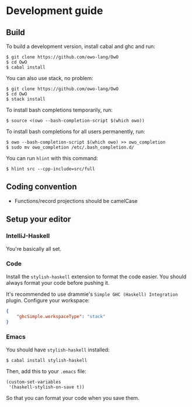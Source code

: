 # Development guide

## Build

To build a development version, install cabal and ghc and run:

```shell
$ git clone https://github.com/owo-lang/OwO
$ cd OwO
$ cabal install
```

You can also use stack, no problem:

```shell
$ git clone https://github.com/owo-lang/OwO
$ cd OwO
$ stack install
```

To install bash completions temporarily, run:

```shell
$ source <(owo --bash-completion-script $(which owo))
```

To install bash completions for all users permanently, run:

```shell
$ owo --bash-completion-script $(which owo) >> owo_completion
$ sudo mv owo_completion /etc/.bash_completion.d/
```

You can run `hlint` with this command:

```shell
$ hlint src --cpp-include=src/full
```

## Coding convention

+ Functions/record projections should be camelCase

## Setup your editor

### IntelliJ-Haskell

You're basically all set.

### Code

Install the `stylish-haskell` extension to format the code easier.
You should always format your code before pushing it.

It's recommended to use drammie's `Simple GHC (Haskell) Integration` plugin.
Configure your workspace:

```json
{
    "ghcSimple.workspaceType": "stack"
}
```

### Emacs

You should have `stylish-haskell` installed:

```shell
$ cabal install stylish-haskell
```

Then, add this to your `.emacs` file:

```elisp
(custom-set-variables
 '(haskell-stylish-on-save t))
```

So that you can format your code when you save them.
